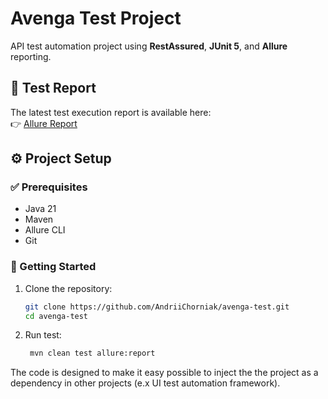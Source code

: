 # Avenga Test Project

API test automation project using **RestAssured**, **JUnit 5**, and **Allure** reporting.

## 🧪 Test Report

The latest test execution report is available here:  
👉 [Allure Report](https://andriichorniak.github.io/avenga-test/)

## ⚙️ Project Setup

### ✅ Prerequisites

- Java 21
- Maven
- Allure CLI
- Git

### 🚀 Getting Started

1. Clone the repository:
   ```bash
   git clone https://github.com/AndriiChorniak/avenga-test.git
   cd avenga-test

2. Run test:
   ```bash
    mvn clean test allure:report
   ```

The code is designed to make it easy possible to inject the the project as a dependency in other projects (e.x UI test automation framework).